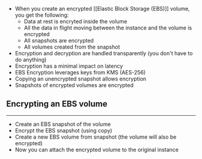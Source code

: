 - When you create an encrypted [[Elastic Block Storage (EBS)]] volume, you get the following:
	- Data at rest is encryted inside the volume
	- All the data in flight moving between the instance and the volume is encrypted
	- All snapshots are encrypted
	- All volumes created from the snapshot
- Encryption and decryption are handled transparently (you don't have to do anything)
- Encryption has a minimal impact on latency
- EBS Encryption leverages keys from KMS (AES-256)
- Copying an unencrypted snapshot allows encryption
- Snapshots of encrypted volumes are encrypted

## Encrypting an EBS volume
---
- Create an EBS snapshot of the volume 
- Encrypt the EBS snapshot (using copy)
- Create a new EBS volume from snapshot (the volume will also be encrypted)
- Now you can attach the encrypted volume to the original instance